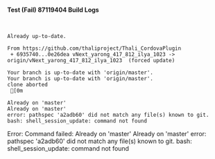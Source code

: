 #### Test (Fail) 87119404 Build Logs


```


```

```
Already up-to-date.

From https://github.com/thaliproject/Thali_CordovaPlugin
 + 6935740...0e26dea vNext_yarong_417_812_ilya_1023 -> origin/vNext_yarong_417_812_ilya_1023  (forced update)

```

```
Your branch is up-to-date with 'origin/master'.
Your branch is up-to-date with 'origin/master'.
clone aborted
 [0m

Already on 'master'
Already on 'master'
error: pathspec 'a2adb60' did not match any file(s) known to git.
bash: shell_session_update: command not found

```

Error: Command failed: Already on 'master'
Already on 'master'
error: pathspec 'a2adb60' did not match any file(s) known to git.
bash: shell_session_update: command not found
